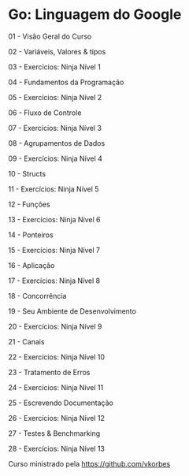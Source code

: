 # Go: Linguagem do Google

01 - Visão Geral do Curso

02 - Variáveis, Valores & tipos

03 - Exercícios: Ninja Nível 1

04 - Fundamentos da Programação

05 - Exercícios: Ninja Nível 2

06 - Fluxo de Controle

07 - Exercícios: Ninja Nível 3

08 - Agrupamentos de Dados

09 - Exercícios: Ninja Nível 4

10 - Structs

11 - Exercícios: Ninja Nível 5

12 - Funções

13 - Exercícios: Ninja Nível 6

14 - Ponteiros

15 - Exercícios: Ninja Nível 7

16 - Aplicação

17 - Exercícios: Ninja Nível 8

18 - Concorrência

19 - Seu Ambiente de Desenvolvimento

20 - Exercícios: Ninja Nível 9

21 - Canais

22 - Exercícios: Ninja Nível 10

23 - Tratamento de Erros

24 - Exercícios: Ninja Nível 11

25 - Escrevendo Documentação

26 - Exercícios: Ninja Nível 12

27 - Testes & Benchmarking

28 - Exercícios: Ninja Nível 13

Curso ministrado pela https://github.com/vkorbes